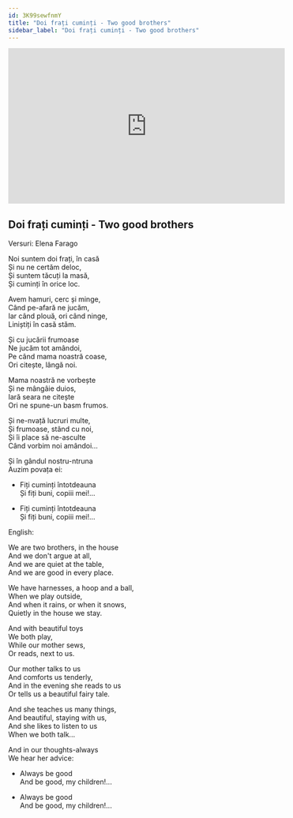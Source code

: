 ```yaml
---
id: 3K99sewfnmY
title: "Doi frați cuminți - Two good brothers"
sidebar_label: "Doi frați cuminți - Two good brothers"
---
```


<div class="video-float-container">
  <iframe
    width="560"
    height="315"
    src="https://www.youtube.com/embed/3K99sewfnmY"
    title="YouTube video player"
    frameborder="0"
    allow="accelerometer; autoplay; clipboard-write; encrypted-media; gyroscope; picture-in-picture; web-share"
    referrerpolicy="strict-origin-when-cross-origin"
    allowfullscreen
  ></iframe>
</div>

## Doi frați cuminți - Two good brothers

Versuri: Elena Farago

Noi suntem doi frați, în casă  
Și nu ne certăm deloc,  
Și suntem tăcuți la masă,  
Și cuminți în orice loc.

Avem hamuri, cerc și minge,  
Când pe-afară ne jucăm,  
Iar când plouă, ori când ninge,  
Liniștiți în casă stăm.

Și cu jucării frumoase  
Ne jucăm tot amândoi,  
Pe când mama noastră coase,  
Ori citește, lângă noi.

Mama noastră ne vorbește  
Și ne mângâie duios,  
Iară seara ne citește  
Ori ne spune-un basm frumos.

Și ne-nvață lucruri multe,  
Și frumoase, stând cu noi,  
Și îi place să ne-asculte  
Când vorbim noi amândoi...

Și în gândul nostru-ntruna  
Auzim povața ei:  
- Fiți cuminți întotdeauna  
Și fiți buni, copiii mei!...

- Fiți cuminți întotdeauna  
Și fiți buni, copiii mei!...

English:

We are two brothers, in the house  
And we don't argue at all,  
And we are quiet at the table,  
And we are good in every place.

We have harnesses, a hoop and a ball,  
When we play outside,  
And when it rains, or when it snows,  
Quietly in the house we stay.

And with beautiful toys  
We both play,  
While our mother sews,  
Or reads, next to us.

Our mother talks to us  
And comforts us tenderly,  
And in the evening she reads to us  
Or tells us a beautiful fairy tale.

And she teaches us many things,  
And beautiful, staying with us,  
And she likes to listen to us  
When we both talk...

And in our thoughts-always  
We hear her advice:  
- Always be good  
And be good, my children!...

- Always be good  
And be good, my children!...
